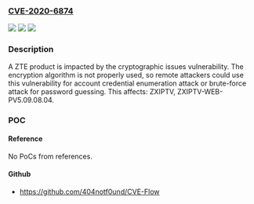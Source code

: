 ### [CVE-2020-6874](https://cve.mitre.org/cgi-bin/cvename.cgi?name=CVE-2020-6874)
![](https://img.shields.io/static/v1?label=Product&message=%3CZXIPTV%3E&color=blue)
![](https://img.shields.io/static/v1?label=Version&message=n%2Fa&color=blue)
![](https://img.shields.io/static/v1?label=Vulnerability&message=cryptographic%20issues&color=brighgreen)

### Description

A ZTE product is impacted by the cryptographic issues vulnerability. The encryption algorithm is not properly used, so remote attackers could use this vulnerability for account credential enumeration attack or brute-force attack for password guessing. This affects: ZXIPTV, ZXIPTV-WEB-PV5.09.08.04.

### POC

#### Reference
No PoCs from references.

#### Github
- https://github.com/404notf0und/CVE-Flow

